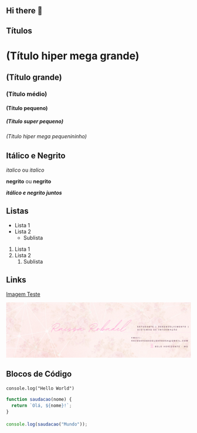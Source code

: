## Hi there 👋

## Títulos 

# (Título hiper mega grande) 
## (Título grande) 
### (Título médio) 
#### (Título pequeno) 
##### (Título super pequeno) 
###### (Título hiper mega pequenininho) 

## Itálico e Negrito

*italico* ou _italico_

**negrito** ou __negrito__

___itálico e negrito juntos___

## Listas

- Lista 1 
- Lista 2
  - Sublista
	
1. Lista 1 
2. Lista 2
   1. Sublista

## Links 

[Imagem Teste](https://i.pinimg.com/736x/ae/01/17/ae011751dec942b02a695342eadd09d8.jpg)

![Imagem Teste 1](<Capa LinkedIn (2)-1.png>)

## Blocos de Código

`console.log("Hello World")`

``` javascript
function saudacao(nome) {
  return `Olá, ${nome}!`;
}

console.log(saudacao("Mundo")); 
```

<!--
**raissarobadel/raissarobadel** is a ✨ _special_ ✨ repository because its `README.md` (this file) appears on your GitHub profile.

Here are some ideas to get you started:

- 🔭 I’m currently working on ...
- 🌱 I’m currently learning ...
- 👯 I’m looking to collaborate on ...
- 🤔 I’m looking for help with ...
- 💬 Ask me about ...
- 📫 How to reach me: ...
- 😄 Pronouns: ...
- ⚡ Fun fact: ...
-->

